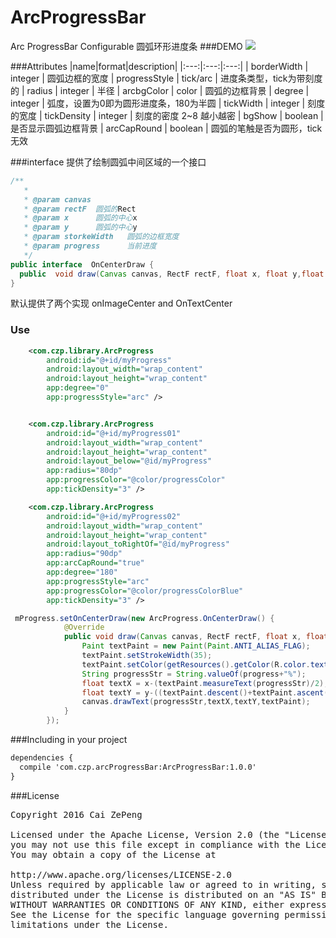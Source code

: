 # ArcProgressBar
Arc ProgressBar Configurable   圆弧环形进度条
###DEMO
![](https://github.com/ZeeeeeeNo/ArcProgressBar/blob/master/demo.gif)

###Attributes
|name|format|description|
|:---:|:---:|:---:|
| borderWidth | integer | 圆弧边框的宽度
| progressStyle | tick/arc | 进度条类型，tick为带刻度的
| radius | integer | 半径
| arcbgColor | color | 圆弧的边框背景
| degree | integer | 弧度，设置为0即为圆形进度条，180为半圆
| tickWidth | integer | 刻度的宽度
| tickDensity | integer | 刻度的密度  2~8 越小越密
| bgShow | boolean | 是否显示圆弧边框背景
| arcCapRound | boolean | 圆弧的笔触是否为圆形，tick无效

###interface
提供了绘制圆弧中间区域的一个接口
```java
/**
   * 
   * @param canvas  
   * @param rectF  圆弧的Rect
   * @param x      圆弧的中心x
   * @param y      圆弧的中心y
   * @param storkeWidth   圆弧的边框宽度
   * @param progress      当前进度
   */
public interface  OnCenterDraw {
  public  void draw(Canvas canvas, RectF rectF, float x, float y,float storkeWidth,int progress);
}
```
默认提供了两个实现
onImageCenter and OnTextCenter


### Use
```xml
    <com.czp.library.ArcProgress
        android:id="@+id/myProgress"
        android:layout_width="wrap_content"
        android:layout_height="wrap_content"
        app:degree="0"
        app:progressStyle="arc" />
```

```xml

    <com.czp.library.ArcProgress
        android:id="@+id/myProgress01"
        android:layout_width="wrap_content"
        android:layout_height="wrap_content"
        android:layout_below="@id/myProgress"
        app:radius="80dp"
        app:progressColor="@color/progressColor"
        app:tickDensity="3" />
```
```xml
    <com.czp.library.ArcProgress
        android:id="@+id/myProgress02"
        android:layout_width="wrap_content"
        android:layout_height="wrap_content"
        android:layout_toRightOf="@id/myProgress"
        app:radius="90dp"
        app:arcCapRound="true"
        app:degree="180"
        app:progressStyle="arc"
        app:progressColor="@color/progressColorBlue"
        app:tickDensity="3" />
```

```java
 mProgress.setOnCenterDraw(new ArcProgress.OnCenterDraw() {
            @Override
            public void draw(Canvas canvas, RectF rectF, float x, float y, float storkeWidth,int progress) {
                Paint textPaint = new Paint(Paint.ANTI_ALIAS_FLAG);
                textPaint.setStrokeWidth(35);
                textPaint.setColor(getResources().getColor(R.color.textColor));
                String progressStr = String.valueOf(progress+"%");
                float textX = x-(textPaint.measureText(progressStr)/2);
                float textY = y-((textPaint.descent()+textPaint.ascent())/2);
                canvas.drawText(progressStr,textX,textY,textPaint);
            }
        });
```
###Including in your project

```xml
dependencies {
  compile 'com.czp.arcProgressBar:ArcProgressBar:1.0.0'
}
```


###License
<pre>
Copyright 2016 Cai ZePeng

Licensed under the Apache License, Version 2.0 (the "License");
you may not use this file except in compliance with the License.
You may obtain a copy of the License at

http://www.apache.org/licenses/LICENSE-2.0
Unless required by applicable law or agreed to in writing, software
distributed under the License is distributed on an "AS IS" BASIS,
WITHOUT WARRANTIES OR CONDITIONS OF ANY KIND, either express or implied.
See the License for the specific language governing permissions and
limitations under the License.
</pre>
